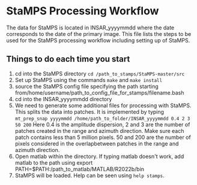 # StaMPS Processing Workflow
The data for StaMPS is located in INSAR_yyyymmdd where the date corresponds to the date of the primary image. This file lists the steps to be used for the StaMPS processing workflow including setting up of StaMPS.

## Things to do each time you start
1. cd into the StaMPS directory ```cd /path_to_stamps/StaMPS-master/src```
2. Set up StaMPS using the commands ```make``` and ```make install```
3. source the StaMPS config file specifying the path starting from/home/username/path_to_config_file_for_stamps/filename.bash
4. cd into the INSAR_yyyymmdd directory
5. We need to generate some additional files for processing with StaMPS. This splits the data into patches. It is implemented by typing ```mt_prep_snap yyyymmdd /home/path_to_folder/INSAR_yyyymmdd 0.4 2 3 50 200``` Here 0.4 is the amplitude dispersion,  2 and 3 are the number of patches created in the range and azimuth direction. Make sure each patch contains less than 5 million pixels. 50 and 200 are the number of pixels considered in the overlapbetween patches in the range and azimuth direction.
6. Open matlab within the directory. If typing matlab doesn't work, add matlab to the path using export PATH=$PATH:/path_to_matlab/MATLAB/R2022b/bin
7. StaMPS will be loaded. Help can be seen using ```help stamps```.

## 
